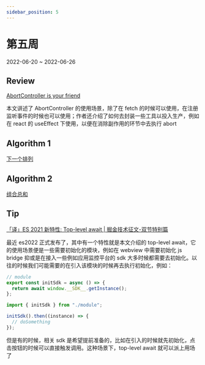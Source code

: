 ```yaml
---
sidebar_position: 5
---
```


# 第五周

2022-06-20 ~ 2022-06-26

## Review

[AbortController is your friend](https://whistlr.info/2022/abortcontroller-is-your-friend/)

本文讲述了 AbortController 的使用场景，除了在 fetch 的时候可以使用，在注册监听事件的时候也可以使用；作者还介绍了如何去封装一些工具以投入生产，例如在 react 的 useEffect 下使用，以便在消除副作用的环节中去执行 abort

## Algorithm 1

[下一个排列](https://github.com/JunwuHuang/leetcode-daily/blob/master/next-permutation/%E4%B8%8B%E4%B8%80%E4%B8%AA%E6%8E%92%E5%88%97.md)

## Algorithm 2

[组合总和](https://github.com/JunwuHuang/leetcode-daily/blob/master/combination-sum/%E7%BB%84%E5%90%88%E6%80%BB%E5%92%8C.md)

## Tip

[「译」ES 2021 新特性: Top-level await | 掘金技术征文-双节特别篇](https://juejin.cn/post/6878441223951122446)

最近 es2022 正式发布了，其中有一个特性就是本文介绍的 top-level await，它的使用场景便是一些需要初始化的模块，例如在 webview 中需要初始化 js bridge 抑或是在接入一些例如应用监控平台的 sdk 大多时候都需要去初始化。以往的时候我们可能需要的在引入该模块的时候再去执行初始化，例如：

```javascript
// module
export const initSdk = async () => {
  return await window.__SDK__.getInstance();
};
```

```javascript
import { initSdk } from "./module";

initSdk().then((instance) => {
  // doSomething
});
```

但是有的时候，相关 sdk 是希望提前准备的，比如在引入的时候就先初始化，点击按钮的时候可以直接触发调用。这种场景下，top-level await 就可以派上用场了
